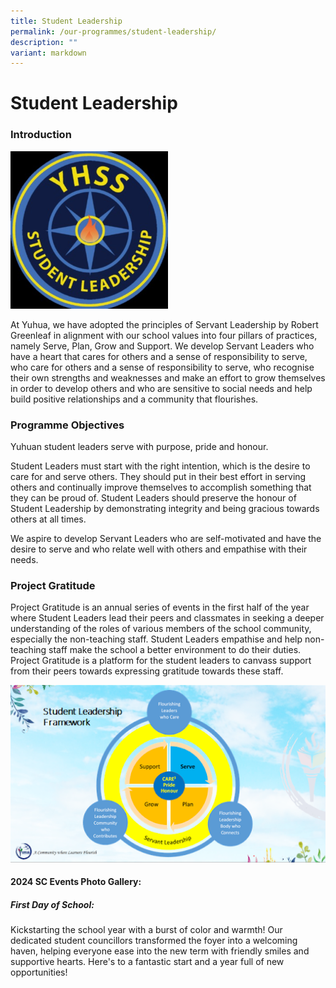 ```yaml
---
title: Student Leadership
permalink: /our-programmes/student-leadership/
description: ""
variant: markdown
---
```

# **Student Leadership**

### Introduction

<img src="/images/Student%20Leadership%201.png" style="width:50%">

At Yuhua, we have adopted the principles of Servant Leadership by Robert Greenleaf in alignment with our school values into four pillars of practices, namely Serve, Plan, Grow and Support. We develop Servant Leaders who have a heart that cares for others and a sense of responsibility to serve,&nbsp; who care for others and a sense of responsibility to serve, who recognise their own strengths and weaknesses and make an effort to grow themselves in order to develop others and who are sensitive to social needs and help build positive relationships and a community that flourishes.&nbsp;  

### Programme Objectives

Yuhuan student leaders serve with purpose, pride and honour.&nbsp;

Student Leaders must start with the right intention, which is the desire to care for and serve others. They should put in their best effort in serving others and continually improve themselves to accomplish something that they can be proud of. Student Leaders should preserve the honour of Student Leadership by demonstrating integrity and being gracious towards others at all times.

We aspire to develop Servant Leaders who are self-motivated and have the desire to serve and who relate well with others and empathise with their needs.

### Project Gratitude

Project Gratitude is an annual series of events in the first half of the year where Student Leaders lead their peers and classmates in seeking a deeper understanding of the roles of various members of the school community, especially the non-teaching staff. Student Leaders empathise and help non-teaching staff make the school a better environment to do their duties. Project Gratitude is a platform for the student leaders to canvass support from their peers towards expressing gratitude towards these staff.

![](/images/Student%20Leadership%202.png)

####    2024 SC Events Photo Gallery: 
##### 	 First Day of School:

Kickstarting the school year with a burst of color and warmth! Our dedicated student councillors transformed the foyer into a welcoming haven, helping everyone ease into the new term with friendly smiles and supportive hearts. Here's to a fantastic start and a year full of new opportunities!